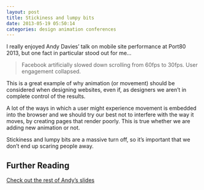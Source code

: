 ```yaml
---
layout: post
title: Stickiness and lumpy bits
date: 2013-05-19 05:50:14
categories: design animation conferences
---
```


I really enjoyed Andy Davies&#8217; talk on mobile site performance at Port80 2013, but one fact in particular stood out for me&#8230;

<!--more-->

> Facebook artificially slowed down scrolling from 60fps to 30fps. User engagement collapsed.

This is a great example of why animation (or movement) should be considered when designing websites, even if, as designers we aren&#8217;t in complete control of the results.

A lot of the ways in which a user might experience movement is embedded into the browser and we should try our best not to interfere with the way it moves, by creating pages that render poorly. This is true whether we are adding new animation or not.

Stickiness and lumpy bits are a massive turn off, so it&#8217;s important that we don&#8217;t end up scaring people away.

## Further Reading

[Check out the rest of Andy&#8217;s slides][1]

 [1]: http://www.slideshare.net/AndyDavies/making-mobile-sites-faster "Making Mobile Sites Faster by Andy Davies"
